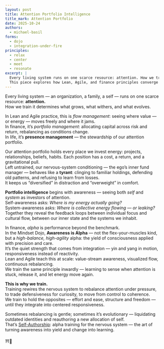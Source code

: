 ```yaml
---
layout: post
title: Attention Portfolio Intelligence
title_mark: Attention Portfolio
date: 2025-10-24
authors:
  - michael-basil
forms: 
  - dojo
  - integration-under-fire
principles:
  - relax
  - center
  - meet
  - resonate
excerpt: |
  Every living system runs on one scarce resource: attention. How we train it determines what grows, what withers, and what evolves. 
  This piece explores how Lean, Agile, and finance principles converge in the art of managing the attention portfolio — and how awareness itself becomes alpha.
---
```


Every living system — an organization, a family, a self — runs on one scarce resource: **attention.**  
How we train it determines what grows, what withers, and what evolves.  

In Lean and Agile practice, this is *flow management*: seeing where value — or energy — moves freely and where it jams.  
In finance, it’s *portfolio management*: allocating capital across risk and return, rebalancing as conditions change.  
In life, it’s **presence management** — the stewardship of our attention portfolio.  

Our attention portfolio holds every place we invest energy: projects, relationships, beliefs, habits. Each position has a cost, a return, and a gravitational pull.  
Left untrained, our nervous-system conditioning — the ego’s inner fund manager — behaves like a **tyrant**: clinging to familiar holdings, defending old patterns, and refusing to learn from losses.  
It keeps us “diversified” in distraction and “overweight” in comfort.  

**Portfolio intelligence** begins with awareness — seeing both *self* and *system* as investors of attention.  
Self-awareness asks: *Where is my energy actually going?*  
System-awareness asks: *Where is collective energy flowing — or leaking?*  
Together they reveal the feedback loops between individual focus and cultural flow, between our inner state and the systems we inhabit.  

In finance, *alpha* is performance beyond the benchmark.  
In the Mindset Dojo, **Awareness is Alpha** — not the flex-your-muscles kind, but a *high-balance, high-agility* alpha: the yield of consciousness applied with precision and care.  
It’s the quiet strength that comes from integration — yin and yang in motion, responsiveness instead of reactivity.  
Lean and Agile teach this at scale: value-stream awareness, visualized flow, continuous rebalancing.  
We train the same principle inwardly — learning to sense when attention is stuck, release it, and let energy move again.  

**This is why we train.**  
Training rewires the nervous system to rebalance attention under pressure, to trade defensiveness for curiosity, to move from control to coherence.  
We train to hold the opposites — effort and ease, structure and freedom — until they integrate into centered responsiveness.  

Sometimes rebalancing is gentle; sometimes it’s evolutionary — liquidating outdated identities and reauthoring a new allocation of self.  
That’s [Self-Authorship](../technology-of-self-authorship/): alpha training for the nervous system — the art of turning awareness into yield and change into learning.

⛩️🌿
